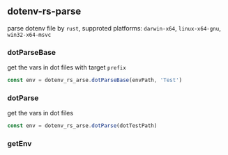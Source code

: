 ## dotenv-rs-parse

parse dotenv file by `rust`, supproted platforms: `darwin-x64`, `linux-x64-gnu`, `win32-x64-msvc`

### dotParseBase

get the vars in dot files with target `prefix`

```javascript
const env = dotenv_rs_arse.dotParseBase(envPath, 'Test')
```

### dotParse

get the vars in dot files

```javascript
const env = dotenv_rs_arse.dotParse(dotTestPath)
```

### getEnv